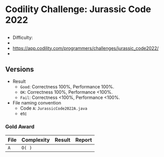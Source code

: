# Codility Challenge: Jurassic Code 2022

## <Task Name>

- Difficulty: <Difficulty>
- <Description>
- <https://app.codility.com/programmers/challenges/jurassic_code2022/>
- <task-url>

## Versions

- Result
  - `Good`: Correctness 100%, Performance 100%.
  - `OK`: Correctness 100%, Performance <100%.
  - `Fail`: Correctness <100%, Performance <100%.
- File naming convention
  - Code `A`: `JurassicCode2022A.java`
  - etc

### Gold Award

| File | Complexity | Result | Report |
| ---- | ---------- | ------ | ------ |
| `A`  | `O( )`     | ` `    | [ ]()  |
